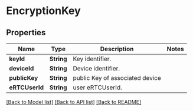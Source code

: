 # EncryptionKey

## Properties
Name | Type | Description | Notes
------------ | ------------- | ------------- | -------------
**keyId** | **String** | Key identifier. | 
**deviceId** | **String** | Device identifier. | 
**publicKey** | **String** | public Key of associated device | 
**eRTCUserId** | **String** | user eRTCUserId. | 

[[Back to Model list]](../README.md#documentation-for-models) [[Back to API list]](../README.md#documentation-for-api-endpoints) [[Back to README]](../README.md)


